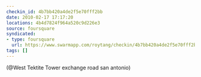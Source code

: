 ```yaml
---
checkin_id: 4b7bb420a4de2f5e70fff2bb
date: 2010-02-17 17:17:20
locations: 4b4d7824f964a520c9d226e3
source: foursquare
syndicated:
- type: foursquare
  url: https://www.swarmapp.com/roytang/checkin/4b7bb420a4de2f5e70fff2bb
tags: []
---
```


 (@West Tektite Tower exchange road san antonio)